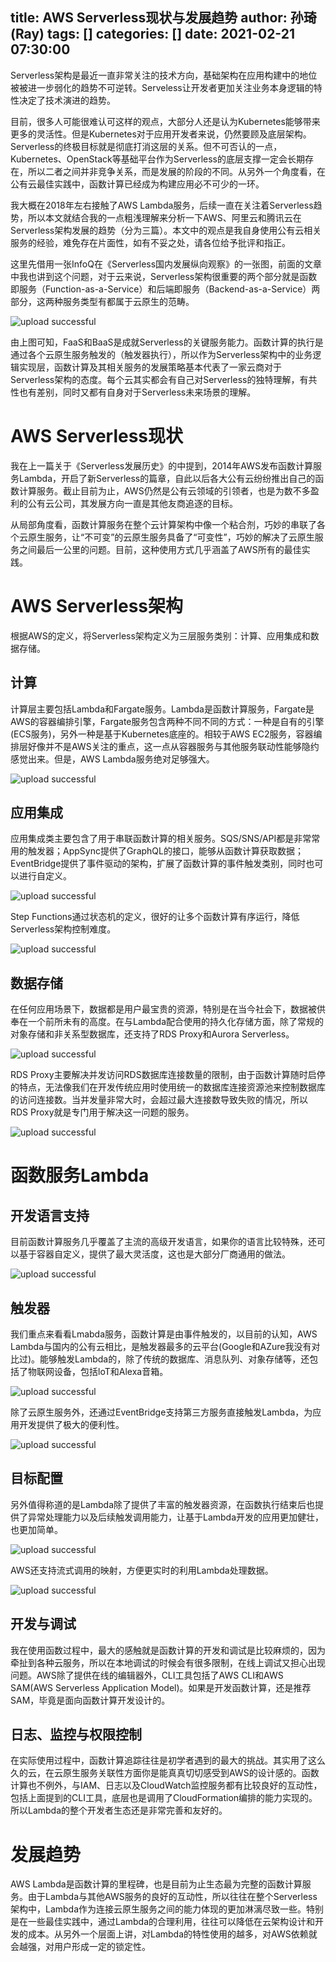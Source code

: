 title: AWS Serverless现状与发展趋势
author: 孙琦(Ray)
tags: []
categories: []
date: 2021-02-21 07:30:00
---
Serverless架构是最近一直非常关注的技术方向，基础架构在应用构建中的地位被被进一步弱化的趋势不可逆转。Serveless让开发者更加关注业务本身逻辑的特性决定了技术演进的趋势。

目前，很多人可能很难认可这样的观点，大部分人还是认为Kubernetes能够带来更多的灵活性。但是Kubernetes对于应用开发者来说，仍然要顾及底层架构。Serverless的终极目标就是彻底打消这层的关系。但不可否认的一点，Kubernetes、OpenStack等基础平台作为Serverless的底层支撑一定会长期存在，所以二者之间并非竞争关系，而是发展的阶段的不同。从另外一个角度看，在公有云最佳实践中，函数计算已经成为构建应用必不可少的一环。

<!-- more -->

我大概在2018年左右接触了AWS Lambda服务，后续一直在关注着Serverless趋势，所以本文就结合我的一点粗浅理解来分析一下AWS、阿里云和腾讯云在Serverless架构发展的趋势（分为三篇）。本文中的观点是我自身使用公有云相关服务的经验，难免存在片面性，如有不妥之处，请各位给予批评和指正。

这里先借用一张InfoQ在《Serverless国内发展纵向观察》的一张图，前面的文章中我也讲到这个问题，对于云来说，Serverless架构很重要的两个部分就是函数即服务（Function-as-a-Service）和后端即服务（Backend-as-a-Service）两部分，这两种服务类型有都属于云原生的范畴。

![upload successful](/images/pasted-162.png)

由上图可知，FaaS和BaaS是成就Serverless的关键服务能力。函数计算的执行是通过各个云原生服务触发的（触发器执行），所以作为Serverless架构中的业务逻辑实现层，函数计算及其相关服务的发展策略基本代表了一家云商对于Serverless架构的态度。每个云其实都会有自己对Serverless的独特理解，有共性也有差别，同时又都有自身对于Serverless未来场景的理解。

# AWS Serverless现状

我在上一篇关于《Serverless发展历史》的中提到，2014年AWS发布函数计算服务Lambda，开启了新Serverless的篇章，自此以后各大公有云纷纷推出自己的函数计算服务。截止目前为止，AWS仍然是公有云领域的引领者，也是为数不多盈利的公有云公司，其发展方向一直是其他友商追逐的目标。

从局部角度看，函数计算服务在整个云计算架构中像一个粘合剂，巧妙的串联了各个云原生服务，让“不可变”的云原生服务具备了“可变性”，巧妙的解决了云原生服务之间最后一公里的问题。目前，这种使用方式几乎涵盖了AWS所有的最佳实践。

# AWS Serverless架构

根据AWS的定义，将Serverless架构定义为三层服务类别：计算、应用集成和数据存储。

## 计算

计算层主要包括Lambda和Fargate服务。Lambda是函数计算服务，Fargate是AWS的容器编排引擎，Fargate服务包含两种不同不同的方式：一种是自有的引擎(ECS服务)，另外一种是基于Kubernetes底座的。相较于AWS EC2服务，容器编排层好像并不是AWS关注的重点，这一点从容器服务与其他服务联动性能够隐约感觉出来。但是，AWS Lambda服务绝对足够强大。

![upload successful](/images/pasted-173.png)

## 应用集成

应用集成类主要包含了用于串联函数计算的相关服务。SQS/SNS/API都是非常常用的触发器；AppSync提供了GraphQL的接口，能够从函数计算获取数据；EventBridge提供了事件驱动的架构，扩展了函数计算的事件触发类别，同时也可以进行自定义。

![upload successful](/images/pasted-177.png)

Step Functions通过状态机的定义，很好的让多个函数计算有序运行，降低Serverless架构控制难度。

![upload successful](/images/pasted-178.png)

## 数据存储

在任何应用场景下，数据都是用户最宝贵的资源，特别是在当今社会下，数据被供奉在一个前所未有的高度。在与Lambda配合使用的持久化存储方面，除了常规的对象存储和非关系型数据库，还支持了RDS Proxy和Aurora Serverless。

![upload successful](/images/pasted-179.png)

RDS Proxy主要解决并发访问RDS数据库连接数量的限制，由于函数计算随时启停的特点，无法像我们在开发传统应用时使用统一的数据库连接资源池来控制数据库的访问连接数。当并发量非常大时，会超过最大连接数导致失败的情况，所以RDS Proxy就是专门用于解决这一问题的服务。

![upload successful](/images/pasted-182.png)


# 函数服务Lambda

## 开发语言支持

目前函数计算服务几乎覆盖了主流的高级开发语言，如果你的语言比较特殊，还可以基于容器自定义，提供了最大灵活度，这也是大部分厂商通用的做法。

![upload successful](/images/pasted-181.png)

## 触发器

我们重点来看看Lmabda服务，函数计算是由事件触发的，以目前的认知，AWS Lambda与国内的公有云相比，是触发器最多的云平台(Google和AZure我没有对比过)。能够触发Lambda的，除了传统的数据库、消息队列、对象存储等，还包括了物联网设备，包括loT和Alexa音箱。

![upload successful](/images/pasted-174.png)

除了云原生服务外，还通过EventBridge支持第三方服务直接触发Lambda，为应用开发提供了极大的便利性。

![upload successful](/images/pasted-175.png)

## 目标配置

另外值得称道的是Lambda除了提供了丰富的触发器资源，在函数执行结束后也提供了异常处理能力以及后续触发调用能力，让基于Lambda开发的应用更加健壮，也更加简单。

![upload successful](/images/pasted-176.png)

AWS还支持流式调用的映射，方便更实时的利用Lambda处理数据。

![upload successful](/images/pasted-180.png)

## 开发与调试

我在使用函数过程中，最大的感触就是函数计算的开发和调试是比较麻烦的，因为牵扯到各种云服务，所以在本地调试的时候会有很多限制，在线上调试又担心出现问题。AWS除了提供在线的编辑器外，CLI工具包括了AWS CLI和AWS SAM(AWS Serverless Application Model)。如果是开发函数计算，还是推荐SAM，毕竟是面向函数计算开发设计的。

## 日志、监控与权限控制

在实际使用过程中，函数计算追踪往往是初学者遇到的最大的挑战。其实用了这么久的云，在云原生服务关联性方面你是能真真切切感受到AWS的设计感的。函数计算也不例外，与IAM、日志以及CloudWatch监控服务都有比较良好的互动性，包括上面提到的CLI工具，底层也是调用了CloudFormation编排的能力实现的。所以Lambda的整个开发者生态还是非常完善和友好的。

# 发展趋势

AWS Lambda是函数计算的里程碑，也是目前为止生态最为完整的函数计算服务。由于Lambda与其他AWS服务的良好的互动性，所以往往在整个Serverless架构中，Lambda作为连接云原生服务之间的能力体现的更加淋漓尽致一些。特别是在一些最佳实践中，通过Lambda的合理利用，往往可以降低在云架构设计和开发的成本。从另外一个层面上讲，对Lambda的特性使用的越多，对AWS依赖就会越强，对用户形成一定的锁定性。